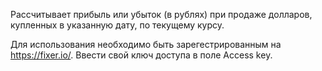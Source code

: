 Рассчитывает прибыль или убыток (в рублях) при продаже долларов, купленных в указанную дату, по текущему курсу.

Для использования необходимо быть зарегестрированным на https://fixer.io/.
Ввести свой ключ доступа в поле Access key.
